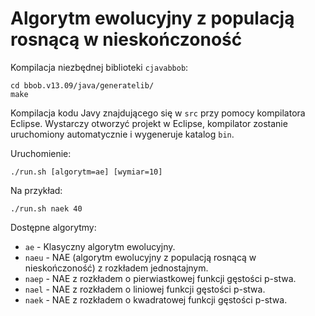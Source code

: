 Algorytm ewolucyjny z populacją rosnącą w nieskończoność
====
Kompilacja niezbędnej biblioteki `cjavabbob`:

```
cd bbob.v13.09/java/generatelib/
make
```

Kompilacja kodu Javy znajdującego się w `src` przy pomocy kompilatora Eclipse. 
Wystarczy otworzyć projekt w Eclipse, kompilator zostanie uruchomiony automatycznie i wygeneruje katalog `bin`.

Uruchomienie:

```
./run.sh [algorytm=ae] [wymiar=10]
```
Na przykład:
```
./run.sh naek 40
```

Dostępne algorytmy:
- `ae` - Klasyczny algorytm ewolucyjny.
- `naeu` - NAE (algorytm ewolucyjny z populacją rosnącą w nieskończoność) z rozkładem jednostajnym.
- `naep` - NAE z rozkładem o pierwiastkowej funkcji gęstości p-stwa.
- `nael` - NAE z rozkładem o liniowej funkcji gęstości p-stwa.
- `naek` - NAE z rozkładem o kwadratowej funkcji gęstości p-stwa.
